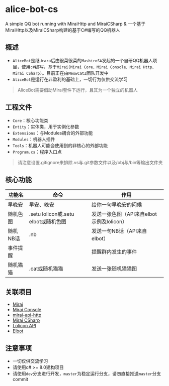 # alice-bot-cs
A simple QQ bot running with MiraiHttp and MiraiCSharp & 一个基于MiraiHttp以及MiraiCSharp构建的基于C#编写的QQ机器人

## 概述
- `AliceBot`是继`Urara`后由很菜很菜的`MashiroSA`发起的一个自研QQ机器人项目，使用`c#`编写，基于`Mirai(Mirai Core、Mirai Console、Mirai Http、Mirai CSharp)`。目前正在由`MeowCatZ`团队开发中
- `AliceBot`是运行在非盈利的基础上，一切行为仅供交流学习
> AliceBot需要借助Mirai套件下运行，且其为一个独立的机器人

## 工程文件
- `Core`：核心功能类
- `Entity`：实体类，用于实例化参数
- `Extensions`：与Modules耦合的外部功能
- `Modules`：机器人插件
- `Tools`：机器人可能会使用到的非核心的外部功能
- `Program.cs`：程序入口点
> 请注意设置.gitignore来排除.vs与.git参数文件以及/obj与/bin等输出文件夹

## 核心功能
| 功能名 | 命令 | 作用 |
| ---- | ---- | ---- |
| 早晚安 | 早安、晚安 | 给你一句早晚安的问候 |
| 随机色图 | .setu lolicon或.setu elbot或随机色图 | 发送一张色图（API来自elbot示例及lolicon） |
| 随机NB话 | .nb | 发送一句NB话（API来自elbot） |
| 事件提醒 | | 提醒群内发生的事件 |
| 随机猫猫 | .cat或随机猫猫 | 发送一张随机猫猫图 |

## 关联项目
- [Mirai](https://github.com/mamoe/mirai)
- [Mirai Console](https://github.com/mamoe/mirai-console)
- [mirai-api-http](https://github.com/project-mirai/mirai-api-http)
- [Mirai CSharp](https://github.com/Executor-Cheng/Mirai-CSharp)
- [Lolicon API](https://api.lolicon.app/)
- [Elbot](https://github.com/YunYouJun/el-bot)

## 注意事项
- 一切仅供交流学习
- 请使用c# >= 8.0建构项目
- 请使用`dev`分支进行开发，`master`为稳定运行分支，请勿直接推送`master`分支commit
